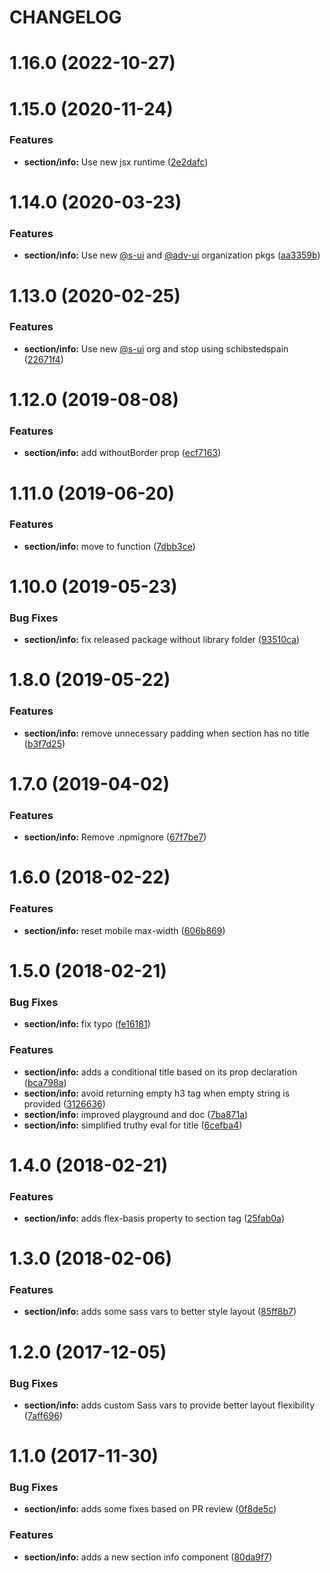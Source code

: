 # CHANGELOG

# 1.16.0 (2022-10-27)



# 1.15.0 (2020-11-24)


### Features

* **section/info:** Use new jsx runtime ([2e2dafc](https://github.com/SUI-Components/adevinta-spain-components/commit/2e2dafc2ca2ae7118d5f5ac98d97d973c9fb46c2))



# 1.14.0 (2020-03-23)


### Features

* **section/info:** Use new [@s-ui](https://github.com/s-ui) and [@adv-ui](https://github.com/adv-ui) organization pkgs ([aa3359b](https://github.com/SUI-Components/adevinta-spain-components/commit/aa3359b26b4573887fb132e7572781035ecd1276))



# 1.13.0 (2020-02-25)


### Features

* **section/info:** Use new [@s-ui](https://github.com/s-ui) org and stop using schibstedspain ([22671f4](https://github.com/SUI-Components/adevinta-spain-components/commit/22671f48988c5bb697b371543d25d75086d9f41d))



# 1.12.0 (2019-08-08)


### Features

* **section/info:** add withoutBorder prop ([ecf7163](https://github.com/SUI-Components/adevinta-spain-components/commit/ecf71636764c3c81b3c8151b564d081bdf2c4315))



# 1.11.0 (2019-06-20)


### Features

* **section/info:** move to function ([7dbb3ce](https://github.com/SUI-Components/adevinta-spain-components/commit/7dbb3cee102f10befff9eb3f499981f7ebfeae73))



# 1.10.0 (2019-05-23)


### Bug Fixes

* **section/info:** fix released package without library folder ([93510ca](https://github.com/SUI-Components/adevinta-spain-components/commit/93510caf363feb0f0e9c9095012a6580a3f5b48d))



# 1.8.0 (2019-05-22)


### Features

* **section/info:** remove unnecessary padding when section has no title ([b3f7d25](https://github.com/SUI-Components/adevinta-spain-components/commit/b3f7d25ae2f95c4e1f5b4d5a3307f05c48275571))



# 1.7.0 (2019-04-02)


### Features

* **section/info:** Remove .npmignore ([67f7be7](https://github.com/SUI-Components/adevinta-spain-components/commit/67f7be7f80628f513f5894ea3880def223b2b002))



# 1.6.0 (2018-02-22)


### Features

* **section/info:** reset mobile max-width ([606b869](https://github.com/SUI-Components/adevinta-spain-components/commit/606b869d687e67f791bcf0e2b0d8d3c78106566d))



# 1.5.0 (2018-02-21)


### Bug Fixes

* **section/info:** fix typo ([fe16181](https://github.com/SUI-Components/adevinta-spain-components/commit/fe161811106b052a4f832dd8e7590a8f3e1c1551))


### Features

* **section/info:** adds a conditional title based on its prop declaration ([bca798a](https://github.com/SUI-Components/adevinta-spain-components/commit/bca798a7fedc04f5e35659d7b8c3f8c7324c3c71))
* **section/info:** avoid returning empty h3 tag when empty string is provided ([3126636](https://github.com/SUI-Components/adevinta-spain-components/commit/3126636dad5e5171c5eec22f393f0778150e4e97))
* **section/info:** improved playground and doc ([7ba871a](https://github.com/SUI-Components/adevinta-spain-components/commit/7ba871a1ae314d1091a700b2ce04697c84777d52))
* **section/info:** simplified truthy eval for title ([6cefba4](https://github.com/SUI-Components/adevinta-spain-components/commit/6cefba4aee7e741424a20468f3ff2d19c78b4c8e))



# 1.4.0 (2018-02-21)


### Features

* **section/info:** adds flex-basis property to section tag ([25fab0a](https://github.com/SUI-Components/adevinta-spain-components/commit/25fab0a212c77113623843725c870784db72b0f4))



# 1.3.0 (2018-02-06)


### Features

* **section/info:** adds some sass vars to better style layout ([85ff8b7](https://github.com/SUI-Components/adevinta-spain-components/commit/85ff8b7919a92487e8bad7054245902fdb23332c))



# 1.2.0 (2017-12-05)


### Bug Fixes

* **section/info:** adds custom Sass vars to provide better layout flexibility ([7aff696](https://github.com/SUI-Components/adevinta-spain-components/commit/7aff696f60c5e827c0e8ab7d37b2fa6c01af06ad))



# 1.1.0 (2017-11-30)


### Bug Fixes

* **section/info:** adds some fixes based on PR review ([0f8de5c](https://github.com/SUI-Components/adevinta-spain-components/commit/0f8de5c957ca0127cc57f063262a25020886049d))


### Features

* **section/info:** adds a new section info component ([80da9f7](https://github.com/SUI-Components/adevinta-spain-components/commit/80da9f77393bf9121051974e9435a06cadf141a6))



